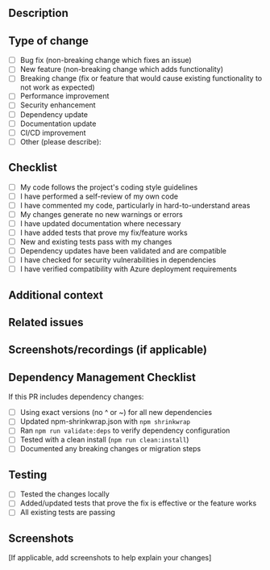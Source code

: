 ## Description
<!-- Provide a clear and concise description of the changes made in this PR -->

## Type of change
<!-- Mark relevant options with 'x' -->

- [ ] Bug fix (non-breaking change which fixes an issue)
- [ ] New feature (non-breaking change which adds functionality)
- [ ] Breaking change (fix or feature that would cause existing functionality to not work as expected)
- [ ] Performance improvement
- [ ] Security enhancement
- [ ] Dependency update
- [ ] Documentation update
- [ ] CI/CD improvement
- [ ] Other (please describe):

## Checklist
<!-- Mark completed items with 'x' -->

- [ ] My code follows the project's coding style guidelines
- [ ] I have performed a self-review of my own code
- [ ] I have commented my code, particularly in hard-to-understand areas
- [ ] My changes generate no new warnings or errors
- [ ] I have updated documentation where necessary
- [ ] I have added tests that prove my fix/feature works
- [ ] New and existing tests pass with my changes
- [ ] Dependency updates have been validated and are compatible
- [ ] I have checked for security vulnerabilities in dependencies
- [ ] I have verified compatibility with Azure deployment requirements

## Additional context
<!-- Add any other context about the PR here -->

## Related issues
<!-- Link to any related issues, using keywords like "Fixes #123" or "Relates to #456" -->

## Screenshots/recordings (if applicable)
<!-- If your changes include UI changes, please provide screenshots or recordings -->

## Dependency Management Checklist

If this PR includes dependency changes:

- [ ] Using exact versions (no ^ or ~) for all new dependencies
- [ ] Updated npm-shrinkwrap.json with `npm shrinkwrap`
- [ ] Ran `npm run validate:deps` to verify dependency configuration
- [ ] Tested with a clean install (`npm run clean:install`)
- [ ] Documented any breaking changes or migration steps

## Testing

- [ ] Tested the changes locally
- [ ] Added/updated tests that prove the fix is effective or the feature works
- [ ] All existing tests are passing

## Screenshots

[If applicable, add screenshots to help explain your changes] 